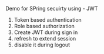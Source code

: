Demo for SPring secuirty using - JWT

1. Token based authentication
2. Role based authorization
3. Create JWT during sign in
4. refresh to extend session
5. disable it during logout
